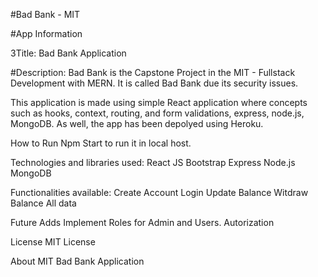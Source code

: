 #Bad Bank - MIT

#App Information

3Title: Bad Bank Application

#Description:
Bad Bank is the Capstone Project in the MIT - Fullstack Development with MERN. It is called Bad Bank due its security issues. 

This application is made using simple React application where  concepts such as hooks, context, routing, and form validations, express, node.js, MongoDB. As well, the app has been depolyed using Heroku. 

How to Run
Npm Start to run it in local host. 

Technologies and libraries used:
React JS
Bootstrap
Express
Node.js
MongoDB


Functionalities available:
Create Account
Login 
Update Balance
Witdraw Balance
All data


Future Adds
Implement Roles for Admin and Users. 
Autorization

License
MIT License

About
MIT Bad Bank Application

